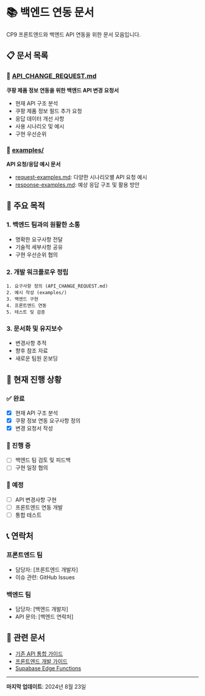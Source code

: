 # 📚 백엔드 연동 문서

CP9 프론트엔드와 백엔드 API 연동을 위한 문서 모음입니다.

## 📋 문서 목록

### 📄 [API_CHANGE_REQUEST.md](./API_CHANGE_REQUEST.md)
**쿠팡 제품 정보 연동을 위한 백엔드 API 변경 요청서**
- 현재 API 구조 분석
- 쿠팡 제품 정보 필드 추가 요청
- 응답 데이터 개선 사항
- 사용 시나리오 및 예시
- 구현 우선순위

### 📁 [examples/](./examples/)
**API 요청/응답 예시 문서**
- [request-examples.md](./examples/request-examples.md): 다양한 시나리오별 API 요청 예시
- [response-examples.md](./examples/response-examples.md): 예상 응답 구조 및 활용 방안

## 🎯 주요 목적

### 1. 백엔드 팀과의 원활한 소통
- 명확한 요구사항 전달
- 기술적 세부사항 공유
- 구현 우선순위 협의

### 2. 개발 워크플로우 정립
```
1. 요구사항 정의 (API_CHANGE_REQUEST.md)
2. 예시 작성 (examples/)
3. 백엔드 구현
4. 프론트엔드 연동
5. 테스트 및 검증
```

### 3. 문서화 및 유지보수
- 변경사항 추적
- 향후 참조 자료
- 새로운 팀원 온보딩

## 🔄 현재 진행 상황

### ✅ 완료
- [x] 현재 API 구조 분석
- [x] 쿠팡 정보 연동 요구사항 정의
- [x] 변경 요청서 작성

### 🔄 진행 중
- [ ] 백엔드 팀 검토 및 피드백
- [ ] 구현 일정 협의

### 📅 예정
- [ ] API 변경사항 구현
- [ ] 프론트엔드 연동 개발
- [ ] 통합 테스트

## 📞 연락처

### 프론트엔드 팀
- 담당자: [프론트엔드 개발자]
- 이슈 관련: GitHub Issues

### 백엔드 팀
- 담당자: [백엔드 개발자]
- API 문의: [백엔드 연락처]

## 🔗 관련 문서

- [기존 API 통합 가이드](../../backend-python/docs/frontend/API_INTEGRATION_GUIDE.md)
- [프론트엔드 개발 가이드](../../CLAUDE.md)
- [Supabase Edge Functions](../supabase-edge-functions.md)

---

**마지막 업데이트**: 2024년 8월 23일